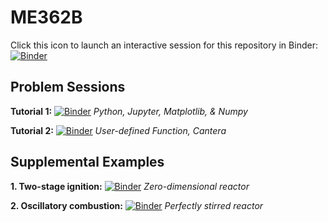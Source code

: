 # ME362B

Click this icon to launch an interactive session for this repository in Binder:
[![Binder](https://mybinder.org/badge_logo.svg)](https://mybinder.org/v2/gh/pujanbiswas/ME362B_W23.git/HEAD)

## Problem Sessions

__Tutorial 1:__    [![Binder](https://mybinder.org/badge_logo.svg)](https://mybinder.org/v2/gh/pujanbiswas/ME362B_W23/6b05265f0fb36c098f7a98a52309a7a0e4acb49d?urlpath=lab%2Ftree%2Fnotebooks%2Ftutorial_1_python_jupyter.ipynb)
_Python, Jupyter, Matplotlib, & Numpy_

__Tutorial 2:__    [![Binder](https://mybinder.org/badge_logo.svg)](https://mybinder.org/v2/gh/pujanbiswas/ME362B_W23/6b05265f0fb36c098f7a98a52309a7a0e4acb49d?urlpath=lab%2Ftree%2Fnotebooks%2Ftutorial_2_cantera_functions.ipynb)
_User-defined Function, Cantera_

## Supplemental Examples
__1. Two-stage ignition:__    [![Binder](https://mybinder.org/badge_logo.svg)](https://mybinder.org/v2/gh/pujanbiswas/ME362B_W23/9920fa61e7aa0bab526e657c32e4c7639c0534fa?urlpath=lab%2Ftree%2Fnotebooks%2FZero-dimensional_two-stage_ignition.ipynb) *Zero-dimensional reactor*

__2. Oscillatory combustion:__    [![Binder](https://mybinder.org/badge_logo.svg)](https://mybinder.org/v2/gh/pujanbiswas/ME362B_W23/9920fa61e7aa0bab526e657c32e4c7639c0534fa?urlpath=lab%2Ftree%2Fnotebooks%2FPSR_oscillatory_combustion.ipynb) *Perfectly stirred reactor*
